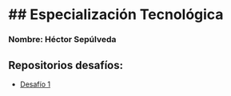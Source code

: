 # ## Especialización Tecnológica
### Nombre: Héctor Sepúlveda
## Repositorios desafíos:
* [Desafío 1](https://github.com/hsepulveda/ICC713-D1)
